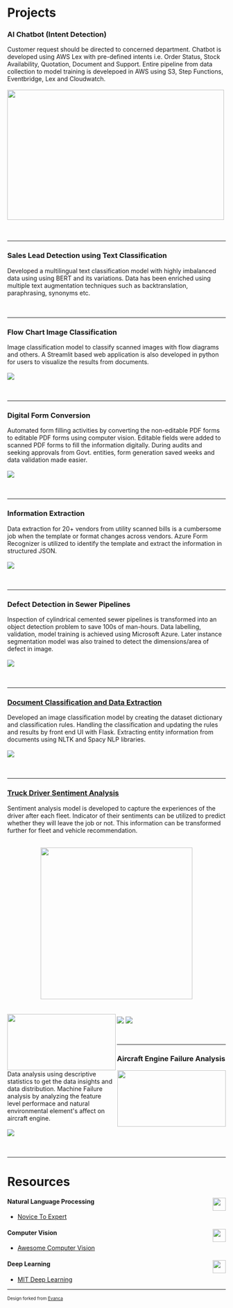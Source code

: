 # Projects

### AI Chatbot (Intent Detection)
Customer request should be directed to concerned department. Chatbot is developed using AWS Lex with pre-defined intents i.e. Order Status, Stock Availability, Quotation, Document and Support. Entire pipeline from data collection to model training is develepoed in AWS using S3, Step Functions, Eventbridge, Lex and Cloudwatch.
<br><br>
<img src="images/Intent_detection.jpg?raw=true" width="500" height="300" align="middle"/>
<br><br>
<a href="#"><img src="https://img.shields.io/badge/Python-white?logo=Python" alt=""></a>
<a href="#"><img src="https://img.shields.io/badge/pandas-%23150458.svg?logo=pandas&logoColor=white" alt=""></a>
<a href="#"><img src="https://img.shields.io/badge/sklearn-white?logo=scikit-learn" alt=""></a>
<a href="#"><img src="https://img.shields.io/badge/Transformers-white?logo=transformer" alt=""></a>
<a href="#"><img src="https://img.shields.io/badge/AWS-%23FF9900.svg?logo=amazon-aws&logoColor=white" alt=""></a>
<a href="#"><img src="https://img.shields.io/badge/github-121013?logo=github&logoColor=white" alt=""></a>
<a href="#"><img src="https://img.shields.io/badge/jenkins-%232C5263.svg?logo=jenkins&logoColor=white" alt=""></a>

---
### Sales Lead Detection using Text Classification
Developed a multilingual text classification model with highly imbalanced data using using BERT and its variations. Data has been enriched using multiple text augmentation techniques such as backtranslation, paraphrasing, synonyms etc.
<br><br>
<a href="#"><img src="https://img.shields.io/badge/Python-white?logo=Python" alt=""></a>
<a href="#"><img src="https://img.shields.io/badge/sklearn-white?logo=scikit-learn" alt=""></a>
<a href="#"><img src="https://img.shields.io/badge/Transformers-white?logo=transformer" alt=""></a>
<a href="#"><img src="https://img.shields.io/badge/AWS-%23FF9900.svg?logo=amazon-aws&logoColor=white" alt=""></a>
<a href="#"><img src="https://img.shields.io/badge/github-121013?logo=github&logoColor=white" alt=""></a>

---
### Flow Chart Image Classification
Image classification model to classify scanned images with flow diagrams and others. A Streamlit based web application is also developed in python for users to visualize the results from documents.
<br><br>
<img src="images/flowchart.gif?raw=true" align="middle"/>
<br><br>
<a href="#"><img src="https://img.shields.io/badge/Python-white?logo=Python" alt=""></a>
<a href="#"><img src="https://img.shields.io/badge/opencv-%23white.svg?logo=opencv&logoColor=white" alt=""></a>
<a href="#"><img src="https://img.shields.io/badge/TensorFlow-%23FF6F00.svg?logo=TensorFlow&logoColor=white" alt=""></a>
<a href="#"><img src="https://img.shields.io/badge/-streamlit-yellowgreen" alt=""></a>

---
### Digital Form Conversion
Automated form filling activities by converting the non-editable PDF forms to editable PDF forms using computer vision. Editable fields were added to scanned PDF forms to fill the information digitally. During audits and seeking approvals from Govt. entities, form generation saved weeks and data validation made easier.
<br><br>
<img src="images/Form.jpg?raw=true" align="middle"/>
<br><br>
<a href="#"><img src="https://img.shields.io/badge/Python-white?logo=Python" alt=""></a>
<a href="#"><img src="https://img.shields.io/badge/opencv-%23white.svg?logo=opencv&logoColor=white" alt=""></a>
<a href="#"><img src="https://img.shields.io/badge/-pdf-red" alt=""></a>

---
### Information Extraction
Data extraction for 20+ vendors from utility scanned bills is a cumbersome job when the template or format changes across vendors. Azure Form Recognizer is utilized to identify the template and extract the information in structured JSON.
<br><br>
<img src="images/afr-overview.png?raw=true" align="middle"/>
<br><br>
<a href="#"><img src="https://img.shields.io/badge/Python-white?logo=Python" alt=""></a>
<a href="#"><img src="https://img.shields.io/badge/azure-%230072C6.svg?logo=microsoftazure&logoColor=white" alt=""></a>

---
### Defect Detection in Sewer Pipelines
Inspection of cylindrical cemented sewer pipelines is transformed into an object detection problem to save 100s of man-hours. Data labelling, validation, model training is achieved using Microsoft Azure. Later instance segmentation model was also trained to detect the dimensions/area of defect in image.
<br><br>
<img src="images/sewer.jpg?raw=true" align="middle"/>
<br><br>
<a href="#"><img src="https://img.shields.io/badge/Python-white?logo=Python" alt=""></a>
<a href="#"><img src="https://img.shields.io/badge/opencv-%23white.svg?logo=opencv&logoColor=white" alt=""></a>
<a href="#"><img src="https://img.shields.io/badge/TensorFlow-%23FF6F00.svg?logo=TensorFlow&logoColor=white" alt=""></a>
<a href="#"><img src="https://img.shields.io/badge/-YOLO-informational" alt=""></a>
<a href="#"><img src="https://img.shields.io/badge/azure-%230072C6.svg?logo=microsoftazure&logoColor=white" alt=""></a>

---
### [Document Classification and Data Extraction](/pdf/checkbox_detection.pdf)
Developed an image classification model by creating the dataset dictionary and classification rules. Handling the classification and updating the rules and results by front end UI with Flask. Extracting entity information from documents using NLTK and Spacy NLP libraries.
<br><br>
<img src="images/ner.png?raw=true" align="middle"/>
<br><br>
<a href="#"><img src="https://img.shields.io/badge/Python-white?logo=Python" alt=""></a>
<a href="#"><img src="https://img.shields.io/badge/sklearn-white?logo=scikit-learn" alt=""></a>
<a href="#"><img src="https://img.shields.io/badge/opencv-%23white.svg?logo=opencv&logoColor=white" alt=""></a>
<a href="#"><img src="https://img.shields.io/badge/TensorFlow-%23FF6F00.svg?logo=TensorFlow&logoColor=white" alt=""></a>
<a href="#"><img src="https://img.shields.io/badge/flask-%23000.svg?logo=flask&logoColor=white" alt=""></a>

---
### [Truck Driver Sentiment Analysis](/pdf/truck_driver_sentiment_analysis.pdf)
Sentiment analysis model is developed to capture the experiences of the driver after each fleet. Indicator of their sentiments can be utilized to predict whether they will leave the job or not. This information can be transformed further for fleet and vehicle recommendation.
<br><br>
<div style="display: flex; justify-content: center;">
  <img src="images/sentiment_analysis_cm.jpg?raw=true" width="350" height="350"/>
</div>
<br><br>
<img src="images/sentiment_analysis_wc_pos.jpg?raw=true" width="250" height="130" align="left"/>
<img src="images/sentiment_analysis_wc.jpg?raw=true" width="250" height="130" align="right"/>
<img src="images/sentiment_analysis_1.jpg?raw=true" align="middle"/>
<img src="images/sentiment_analysis_2.jpg?raw=true" align="middle"/>
<br><br>
<a href="#"><img src="https://img.shields.io/badge/Python-white?logo=Python" alt=""></a>
<a href="#"><img src="https://img.shields.io/badge/sklearn-white?logo=scikit-learn" alt=""></a>
<a href="#"><img src="https://img.shields.io/badge/flask-%23000.svg?logo=flask&logoColor=white" alt=""></a>
<a href="#"><img src="https://img.shields.io/badge/Matplotlib-%23ffffff.svg?logo=Matplotlib&logoColor=black" alt=""></a>

---
### Aircraft Engine Failure Analysis
Data analysis using descriptive statistics to get the data insights and data distribution. Machine Failure analysis by analyzing the feature level performace and natural environmental element's affect on aircraft engine.
<br><br>
<img src="images/machine_failure.png?raw=true" align="middle"/>
<br><br>
<a href="#"><img src="https://img.shields.io/badge/Python-white?logo=Python" alt=""></a>
<a href="#"><img src="https://img.shields.io/badge/pandas-%23150458.svg?logo=pandas&logoColor=white" alt=""></a>
<a href="#"><img src="https://img.shields.io/badge/sklearn-white?logo=scikit-learn" alt=""></a>
<a href="#"><img src="https://img.shields.io/badge/Matplotlib-%23ffffff.svg?logo=Matplotlib&logoColor=black" alt=""></a> 

---

# Resources

#### Natural Language Processing <img src="images/nlp.png?raw=true" width="30" height="30" align="right"/>
- [Novice To Expert](https://github.com/graykode/nlp-tutorial)

#### Computer Vision <img src="images/cv.png?raw=true" width="30" height="30" align="right"/>
- [Awesome Computer Vision](https://github.com/jbhuang0604/awesome-computer-vision)

#### Deep Learning <img src="images/deep-learning.png?raw=true" width="30" height="30" align="right"/>
- [MIT Deep Learning](https://www.youtube.com/watch?v=QDX-1M5Nj7s&list=PLtBw6njQRU-rwp5__7C0oIVt26ZgjG9NI)

---

<p style="font-size:10px">Design forked from <a href="https://github.com/evanca/quick-portfolio">Evanca</a></p>
<!-- Remove above link if you don't want to attibute -->
